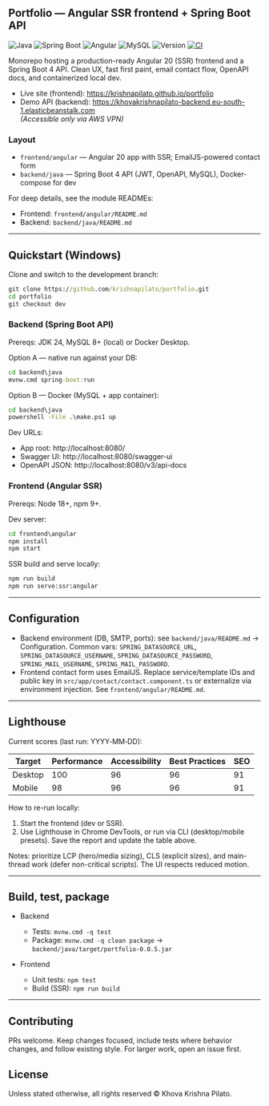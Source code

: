 ## Portfolio — Angular SSR frontend + Spring Boot API

![Java](https://badgen.net/badge/Java/24.0.2/blue?icon=java)
![Spring Boot](https://img.shields.io/badge/Spring%20Boot-4.0.0--M1-brightgreen?style=flat&logo=spring-boot)
![Angular](https://img.shields.io/badge/Angular-20.1.6-red?style=flat&logo=angular)
![MySQL](https://img.shields.io/badge/MySQL-9.4.0-blue?style=flat&logo=mysql)
![Version](https://img.shields.io/badge/Version-0.0.5-blue?style=flat)
[![CI](https://github.com/krishnapilato/portfolio/actions/workflows/github-actions.yml/badge.svg)](https://github.com/krishnapilato/portfolio/actions)

Monorepo hosting a production-ready Angular 20 (SSR) frontend and a Spring Boot 4 API. Clean UX, fast first paint, email contact flow, OpenAPI docs, and containerized local dev.

- Live site (frontend): https://krishnapilato.github.io/portfolio
- Demo API (backend): https://khovakrishnapilato-backend.eu-south-1.elasticbeanstalk.com  
   *(Accessible only via AWS VPN)*

### Layout

- `frontend/angular` — Angular 20 app with SSR; EmailJS-powered contact form
- `backend/java` — Spring Boot 4 API (JWT, OpenAPI, MySQL), Docker-compose for dev

For deep details, see the module READMEs:
- Frontend: `frontend/angular/README.md`
- Backend: `backend/java/README.md`

---

## Quickstart (Windows)

Clone and switch to the development branch:

```cmd
git clone https://github.com/krishnapilato/portfolio.git
cd portfolio
git checkout dev
```

### Backend (Spring Boot API)

Prereqs: JDK 24, MySQL 8+ (local) or Docker Desktop.

Option A — native run against your DB:

```cmd
cd backend\java
mvnw.cmd spring-boot:run
```

Option B — Docker (MySQL + app container):

```cmd
cd backend\java
powershell -File .\make.ps1 up
```

Dev URLs:
- App root: http://localhost:8080/
- Swagger UI: http://localhost:8080/swagger-ui
- OpenAPI JSON: http://localhost:8080/v3/api-docs

### Frontend (Angular SSR)

Prereqs: Node 18+, npm 9+.

Dev server:

```cmd
cd frontend\angular
npm install
npm start
```

SSR build and serve locally:

```cmd
npm run build
npm run serve:ssr:angular
```

---

## Configuration

- Backend environment (DB, SMTP, ports): see `backend/java/README.md` → Configuration. Common vars: `SPRING_DATASOURCE_URL`, `SPRING_DATASOURCE_USERNAME`, `SPRING_DATASOURCE_PASSWORD`, `SPRING_MAIL_USERNAME`, `SPRING_MAIL_PASSWORD`.
- Frontend contact form uses EmailJS. Replace service/template IDs and public key in `src/app/contact/contact.component.ts` or externalize via environment injection. See `frontend/angular/README.md`.

---

## Lighthouse

Current scores (last run: YYYY‑MM‑DD):

| Target | Performance | Accessibility | Best Practices | SEO |
|--------|-------------|---------------|----------------|-----|
| Desktop | 100 | 96 | 96 | 91 |
| Mobile  | 98 | 96 | 96 | 91 |

How to re-run locally:
1) Start the frontend (dev or SSR).
2) Use Lighthouse in Chrome DevTools, or run via CLI (desktop/mobile presets). Save the report and update the table above.

Notes: prioritize LCP (hero/media sizing), CLS (explicit sizes), and main-thread work (defer non-critical scripts). The UI respects reduced motion.

---

## Build, test, package

- Backend
   - Tests: `mvnw.cmd -q test`
   - Package: `mvnw.cmd -q clean package` → `backend/java/target/portfolio-0.0.5.jar`

- Frontend
   - Unit tests: `npm test`
   - Build (SSR): `npm run build`

---

## Contributing

PRs welcome. Keep changes focused, include tests where behavior changes, and follow existing style. For larger work, open an issue first.

## License

Unless stated otherwise, all rights reserved © Khova Krishna Pilato.
